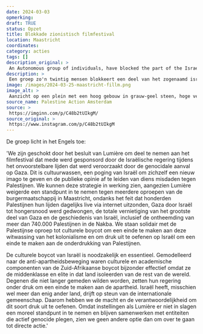 ```yaml
---
date: 2024-03-03
opmerking: 
draft: TRUE
status: Opzet
title: Blokkade zionistisch filmfestival
location: Maastricht
coordinates: 
category: acties
tags: []
description_original: > 
 An Autonomous group of individuals, have blocked the part of the Israeli film festival today at Lumiere cinema in protest against the normalization of genocide and Israeli apartheid. Before the start of the screening, around 20 people used their bodies to stand before and non-violently block the entrance of Lumiere.   "We are appalled by the decision of Lumiere to take part in the film festival co-sponsored by the Israeli government during unimaginable suffering caused by the genocidal attack on Gaza. This constitutes cultural washing, an attempt by Israel to rebrand itself and shift popular opinion away from its crimes against Palestinians. We can see this strategy at work as Lumiere refused to take a stance defying multiple calls from Maastricht civil society, despite hundreds of Palestinians broadcasting their suffering daily live through the internet, Gaza being pushed to famine by Israel, the total destruction of most of Gaza and the history of Israel including the displacements of over 740.000 Palestinians in the Nakba. We stand in solidarity with the Palestinian call for cultural boycott to end this white washing of colonialism and to exert pressure on Israel to end the oppression of Palestinians.   The cultural boycott of Israel is necessary and essential. Modeled on the anti-apartheid movement, cultural and academic components of the South African boycott were particularly effective because they isolated the middle class and elite in that country from the rest of the world. Those who no longer wished to be shunned pressured their government to end apartheid. Israel, perhaps more than any other nation, needs the support of the international community. Therefore we have the power and the responsibility to put this kind of pressure. As institutions like Lumiere fail to take a moral stance and continue to work with entities actively committing genocide, we see no other option than to resort to direct action. It is emphasized that this is an action against institutions and not individuals. We have an action consensus of deescalation and non-violence and reject any notion to frame our peaceful protest as a threat or criminal"  #maastricht
description: > 
 Een groep zo'n twintig mensen blokkeert een deel van het zogenaamd israëlische filmfestival in de Lumière-bioscoop in Maastricht uit protest tegen de normalisering van genocide en apartheid. Ongeveer 20 mensen staan arm-in-arm voor de ingang en gebruiken zo hun lichaam om Lumière geweldloos te blokkeren.
image: /images/2024-03-25-maastricht-fillm.png
image_alt: > 
 Aanzicht op een plein met een hoog gebouw in grauw-geel steen, hoge verdiepingen en hoge ramen. Voor het gebouw staat een terrasparasol. In het midden van het beeld staat boven de ingang in grote, witte letters het woord 'Lumière'. De ingang zelf is een hoge, donkere duur. Voor de ingang staan zo'n twintig mensen met de armen ineen gehaakt, hun gezicht richting het plein. De meesten van hen dragen witte gezichtsmaskers. Voor hen staan twee handhavers in uniform. Drie personen lopen langs, een ander maakt verderop een foto van de situatie, en weer een ander zit op een bankje.
source_name: Palestine Action Amsterdam
source: > 
 https://imginn.com/p/C48b2tUIkgM/
source_original: > 
 https://www.instagram.com/p/C48b2tUIkgM
---
```

De groep licht in het Engels toe: 

'We zijn geschokt door het besluit van Lumière om deel te nemen aan het filmfestival dat mede werd gesponsord door de Israëlische regering tijdens het onvoorstelbare lijden dat werd veroorzaakt door de genocidale aanval op Gaza. Dit is cultuurwassen, een poging van Israël om zichzelf een nieuw imago te geven en de publieke opinie af te leiden van diens misdaden tegen Palestijnen. We kunnen deze strategie in werking zien, aangezien Lumière weigerde een standpunt in te nemen tegen meerdere oproepen van de burgermaatschappij in Maastricht, ondanks het feit dat honderden Palestijnen hun lijden dagelijks live via internet uitzonden, Gaza door Israël tot hongersnood werd gedwongen, de totale vernietiging van het grootste deel van Gaza en de geschiedenis van Israël, inclusief de ontheemding van meer dan 740.000 Palestijnen in de Nakba. We staan ​​solidair met de Palestijnse oproep tot culturele boycot om een ​​einde te maken aan deze witwassing van het kolonialisme en om druk uit te oefenen op Israël om een ​​einde te maken aan de onderdrukking van Palestijnen.

De culturele boycot van Israël is noodzakelijk en essentieel. Gemodelleerd naar de anti-apartheidsbeweging waren culturele en academische componenten van de Zuid-Afrikaanse boycot bijzonder effectief omdat ze de middenklasse en elite in dat land isoleerden van de rest van de wereld. Degenen die niet langer gemeden wilden worden, zetten hun regering onder druk om een ​​einde te maken aan de apartheid. Israël heeft, misschien wel meer dan enig ander land, drijft op steun van de internationale gemeenschap. Daarom hebben we de macht en de verantwoordelijkheid om dit soort druk uit te oefenen. Omdat instellingen als Lumière er niet in slagen een moreel standpunt in te nemen en blijven samenwerken met entiteiten die actief genocide plegen, zien we geen andere optie dan om over te gaan tot directe actie.'